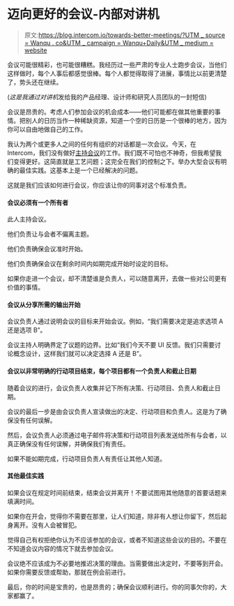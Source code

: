 # 迈向更好的会议-内部对讲机

> 原文:[https://blog.intercom.io/towards-better-meetings/?UTM _ source = Wanqu . co&UTM _ campaign = Wanqu+Daily&UTM _ medium = website](https://blog.intercom.io/towards-better-meetings/?utm_source=wanqu.co&utm_campaign=Wanqu+Daily&utm_medium=website)

会议可能很精彩，也可能很糟糕。我经历过一些严肃的专业人士跑步会议，当他们这样做时，每个人事后都感觉很棒。每个人都觉得取得了进展，事情比以前更清楚了，势头还在继续。

(*这是我通过对讲机*发给我的产品经理、设计师和研究人员团队的一封短信)

会议是昂贵的。考虑人们参加会议的机会成本——他们可能都在做其他重要的事情。把别人的日历当作一种稀缺资源，知道一个空的日历是一个很棒的地方，因为你可以自由地做自己的工作。

我认为两个或更多人之间的任何有组织的对话都是一次会议。今天，在 Intercom，我们没有做好[主持会议](https://www.lifesize.com/en/video-conferencing-blog/types-of-business-meetings)的工作。我们既不可怕也不神奇，但我希望我们变得更好。这简直就是工艺问题；这完全在我们的控制之下。举办大型会议有明确的最佳实践。这基本上是一个已经解决的问题。

这就是我们应该如何进行会议，你应该让你的同事对这个标准负责。

#### 会议必须有一个所有者

此人主持会议。

他们负责让与会者不偏离主题。

他们负责确保会议准时开始。

他们负责确保会议在剩余时间内如期完成开始时设定的目标。

如果你走进一个会议，却不清楚谁是负责人，可以随意离开，去做一些对公司更有价值的事情。

#### 会议从分享所需的输出开始

会议负责人通过说明会议的目标来开始会议。例如，“我们需要决定是追求选项 A 还是选项 B”。

会议主持人明确界定了议题的边界。比如“我们今天不要 UI 反馈。我们只需要讨论概念设计，这样我们就可以决定选择 A 还是 B”。

#### 会议以非常明确的行动项目结束，每个项目都有一个负责人和截止日期

随着会议的进行，会议负责人收集并记下所有决策、行动项目、负责人和截止日期。

会议的最后一步是由会议负责人宣读做出的决定、行动项目和负责人。这是为了确保没有任何误解。

然后，会议负责人必须通过电子邮件将决策和行动项目列表发送给所有与会者，以真正确保没有任何误解，并确保我们有责任。

如果不能如期完成，行动项目负责人有责任让其他人知道。

#### 其他最佳实践

如果会议在规定时间前结束，结束会议并离开！不要试图用其他随意的首要话题来填满时间。

如果你在开会，觉得你不需要在那里，让人们知道，除非有人想让你留下，然后起身离开。没有人会被冒犯。

觉得自己有权拒绝你认为不应该参加的会议，或者不知道这些会议的目的。不要在不知道会议内容的情况下就去参加会议。

会议绝不应该成为不必要地推迟决策的理由。当需要做出决定时，不要等到开会。如果你需要反馈或帮助，那就在例会前进行。

最后，你的时间是宝贵的，也是昂贵的；确保会议顺利进行。你的同事欠你的，大家都赢了。